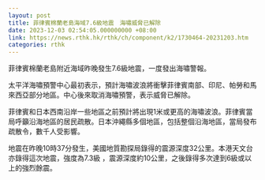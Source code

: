 ```yaml
---
layout: post
title: 菲律賓棉蘭老島海域7.6級地震　海嘯威脅已解除
date: 2023-12-03 02:54:05.000000000 +08:00
link: https://news.rthk.hk/rthk/ch/component/k2/1730464-20231203.htm
categories: rthk
---
```


菲律賓棉蘭老島附近海域昨晚發生7.6級地震，一度發出海嘯警報。

太平洋海嘯預警中心最初表示，預計海嘯波浪將衝擊菲律賓南部、印尼、帕勞和馬來西亞部分地區。中心後來取消海嘯預警，表示威脅已解除。

菲律賓和日本西南沿岸一些地區之前預計將出現1米或更高的海嘯波浪。菲律賓當局呼籲沿海地區的居民疏散。日本沖繩縣多個地區，包括整個沿海地區，當局發布疏散令，數千人受影響。

地震在昨晚10時37分發生，美國地質勘探局錄得的震源深度32公里。本港天文台亦錄得這次地震，強度為7.3級 ，震源深度約10公里，之後錄得多次達到6級或以上的強烈餘震。
